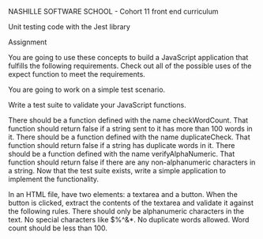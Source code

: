 NASHILLE SOFTWARE SCHOOL - Cohort 11 front end curriculum

Unit testing code with the Jest library

Assignment

You are going to use these concepts to build a JavaScript application that fulfills the following requirements. Check out all of the possible uses of the expect function to meet the requirements.

You are going to work on a simple test scenario.

Write a test suite to validate your JavaScript functions.

There should be a function defined with the name checkWordCount.
That function should return false if a string sent to it has more than 100 words in it.
There should be a function defined with the name duplicateCheck.
That function should return false if a string has duplicate words in it.
There should be a function defined with the name verifyAlphaNumeric.
That function should return false if there are any non-alphanumeric characters in a string.
Now that the test suite exists, write a simple application to implement the functionality.

In an HTML file, have two elements: a textarea and a button.
When the button is clicked, extract the contents of the textarea and validate it against the following rules.
There should only be alphanumeric characters in the text. No special characters like $%^&*.
No duplicate words allowed.
Word count should be less than 100.
